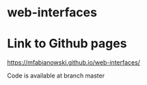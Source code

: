 # web-interfaces

# Link to Github pages
https://mfabianowski.github.io/web-interfaces/

Code is available at branch master
